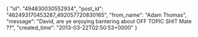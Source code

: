  {
   "id": "494830030552934",
   "post_id": "462493170453287_492057720830165",
   "from_name": "Adam Thomas",
   "message": "David, are ye enjoying bantering about OFF TOPIC SHIT Mate ??",
   "created_time": "2013-03-22T02:50:53+0000"
 }
